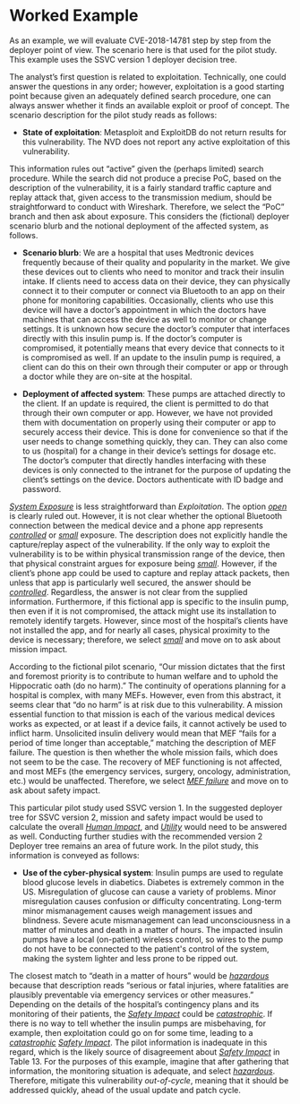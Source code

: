 
# Worked Example

As an example, we will evaluate CVE-2018-14781 step by step from the deployer point of view. The scenario here is that used for the pilot study. This example uses the SSVC version 1 deployer decision tree.

The analyst’s first question is related to exploitation. Technically, one could answer the questions in any order; however, exploitation is a good starting point because given an adequately defined search procedure, one can always answer whether it finds an available exploit or proof of concept. The scenario description for the pilot study reads as follows:

  - **State of exploitation**: Metasploit and ExploitDB do not return results for this vulnerability. The NVD does not report any active exploitation of this vulnerability.

This information rules out “active” given the (perhaps limited) search procedure. While the search did not produce a precise PoC, based on the description of the vulnerability, it is a fairly standard traffic capture and replay attack that, given access to the transmission medium, should be straightforward to conduct with Wireshark. Therefore, we select the “PoC” branch and then ask about exposure. This considers the (fictional) deployer scenario blurb and the notional deployment of the affected system, as follows.

  - **Scenario blurb**: We are a hospital that uses Medtronic devices frequently because of their quality and popularity in the market. We give these devices out to clients who need to monitor and track their insulin intake. If clients need to access data on their device, they can physically connect it to their computer or connect via Bluetooth to an app on their phone for monitoring capabilities. Occasionally, clients who use this device will have a doctor’s appointment in which the doctors have machines that can access the device as well to monitor or change settings. It is unknown how secure the doctor’s computer that interfaces directly with this insulin pump is. If the doctor’s computer is compromised, it potentially means that every device that connects to it is compromised as well. If an update to the insulin pump is required, a client can do this on their own through their computer or app or through a doctor while they are on-site at the hospital.

  - **Deployment of affected system**: These pumps are attached directly to the client. If an update is required, the client is permitted to do that through their own computer or app. However, we have not provided them with documentation on properly using their computer or app to securely access their device. This is done for convenience so that if the user needs to change something quickly, they can. They can also come to us (hospital) for a change in their device’s settings for dosage etc. The doctor’s computer that directly handles interfacing with these devices is only connected to the intranet for the purpose of updating the client’s settings on the device. Doctors authenticate with ID badge and password.

[*System Exposure*](#system-exposure) is less straightforward than *Exploitation*. The option [*open*](#system-exposure) is clearly ruled out.
However, it is not clear whether the optional Bluetooth connection between the medical device and a phone app represents [*controlled*](#system-exposure) or [*small*](#system-exposure) exposure.
The description does not explicitly handle the capture/replay aspect of the vulnerability. If the only way to exploit the vulnerability is to be within physical transmission range of the device, then that physical constraint argues for exposure being [*small*](#system-exposure).
However, if the client’s phone app could be used to capture and replay attack packets, then unless that app is particularly well secured, the answer should be [*controlled*](#system-exposure).
Regardless, the answer is not clear from the supplied information. Furthermore, if this fictional app is specific to the insulin pump, then even if it is not compromised, the attack might use its installation to remotely identify targets.
However, since most of the hospital’s clients have not installed the app, and for nearly all cases, physical proximity to the device is necessary; therefore, we select [*small*](#system-exposure) and move on to ask about mission impact.

According to the fictional pilot scenario, “Our mission dictates that the first and foremost priority is to contribute to human welfare and to uphold the Hippocratic oath (do no harm).” The continuity of operations planning for a hospital is complex, with many MEFs. However, even from this abstract, it seems clear that “do no harm” is at risk due to this vulnerability. A mission essential function to that mission is each of the various medical devices works as expected, or at least if a device fails, it cannot actively be used to inflict harm. Unsolicited insulin delivery would mean that MEF “fails for a period of time longer than acceptable,” matching the description of MEF failure. The question is then whether the whole mission fails, which does not seem to be the case. The recovery of MEF functioning is not affected, and most MEFs (the emergency services, surgery, oncology, administration, etc.) would be unaffected. Therefore, we select [*MEF failure*](#mission-impact) and move on to ask about safety impact.

This particular pilot study used SSVC version 1.
In the suggested deployer tree for SSVC version 2, mission and safety impact would be used to calculate the overall [*Human Impact*](#human-impat), and [*Utility*](#utility) would need to be answered as well.
Conducting further studies with the recommended version 2 Deployer tree remains an area of future work.
In the pilot study, this information is conveyed as follows:

  - **Use of the cyber-physical system**: Insulin pumps are used to regulate blood glucose levels in diabetics. Diabetes is extremely common in the US. Misregulation of glucose can cause a variety of problems. Minor misregulation causes confusion or difficulty concentrating. Long-term minor mismanagement causes weigh management issues and blindness. Severe acute mismanagement can lead unconsciousness in a matter of minutes and death in a matter of hours. The impacted insulin pumps have a local (on-patient) wireless control, so wires to the pump do not have to be connected to the patient's control of the system, making the system lighter and less prone to be ripped out.

The closest match to “death in a matter of hours” would be [*hazardous*](#safety-impact) because that description reads “serious or fatal injuries, where fatalities are plausibly preventable via emergency services or other measures.”
Depending on the details of the hospital’s contingency plans and its monitoring of their patients, the [*Safety Impact*](#safety-impact) could be [*catastrophic*](#safety-impact).
If there is no way to tell whether the insulin pumps are misbehaving, for example, then exploitation could go on for some time, leading to a [*catastrophic*](#safety-impact) [*Safety Impact*](#safety-impact).
The pilot information is inadequate in this regard, which is the likely source of disagreement about [*Safety Impact*](#safety-impact) in Table 13.
For the purposes of this example, imagine that after gathering that information, the monitoring situation is adequate, and select [*hazardous*](#safety-impact).
Therefore, mitigate this vulnerability *out-of-cycle*, meaning that it should be addressed quickly, ahead of the usual update and patch cycle.
